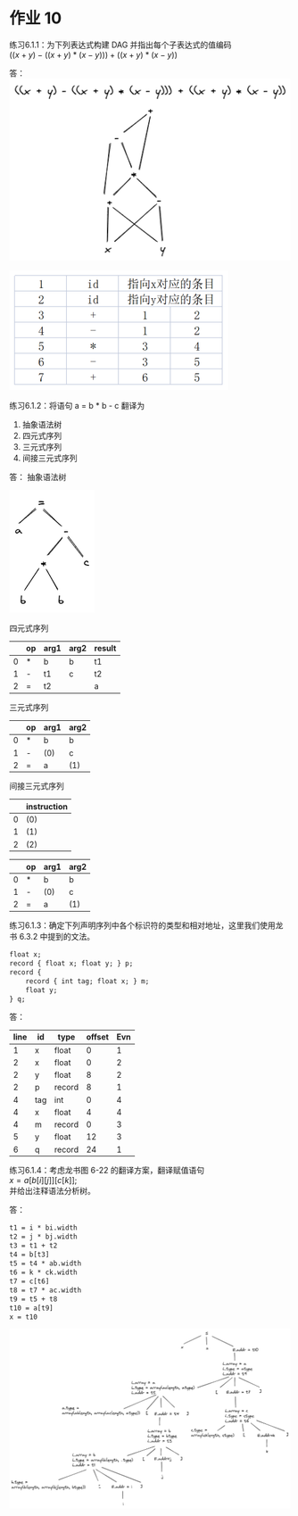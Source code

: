 # 作业 10



练习6.1.1：为下列表达式构建 DAG 并指出每个子表达式的值编码  
$((x + y) - ((x + y) * (x - y))) + ((x + y) * (x - y))$

答：
![compile-hm10-1](assets/compile-hm10-1.png)

![](assets/compile-hm10-2.png)

练习6.1.2：将语句 a = b * b - c 翻译为
1. 抽象语法树
2. 四元式序列
3. 三元式序列
4. 间接三元式序列

答：
抽象语法树

![](assets/compile-hm10-3.png)

四元式序列

|     | op  | arg1 | arg2 | result |
| --- | --- | ---- | ---- | ------ |
| 0   | *   | b    | b    | t1     |
| 1   | -   | t1   | c    | t2     |
| 2   | =   | t2   |      | a      |

三元式序列

|     | op  | arg1 | arg2 |
| --- | --- | ---- | ---- |
| 0   | *   | b    | b    |
| 1   | -   | (0)  | c    |
| 2   | =   | a    | (1)  |

间接三元式序列

|     | instruction |
| --- | ----------- |
| 0   | (0)         |
| 1   | (1)         |
| 2   | (2)         |

|     | op  | arg1 | arg2 |
| --- | --- | ---- | ---- |
| 0   | *   | b    | b    |
| 1   | -   | (0)  | c    |
| 2   | =   | a    | (1)  |

练习6.1.3：确定下列声明序列中各个标识符的类型和相对地址，这里我们使用龙书 6.3.2 中提到的文法。

```
float x;
record { float x; float y; } p;
record {
	record { int tag; float x; } m;
	float y;
} q;
```

答：

| line | id  | type   | offset | Evn |
| ---- | --- | ------ | ------ | --- |
| 1    | x   | float  | 0      | 1   |
| 2    | x   | float  | 0      | 2   |
| 2    | y   | float  | 8      | 2   |
| 2    | p   | record | 8      | 1   |
| 4    | tag | int    | 0      | 4   |
| 4    | x   | float  | 4      | 4   |
| 4    | m   | record | 0      | 3   |
| 5    | y   | float  | 12     | 3   |
| 6    | q   | record | 24     | 1   |

练习6.1.4：考虑龙书图 6-22 的翻译方案，翻译赋值语句  
$x = a[b[i][j]][c[k]];$  
并给出注释语法分析树。

答：

```
t1 = i * bi.width
t2 = j * bj.width
t3 = t1 + t2
t4 = b[t3]
t5 = t4 * ab.width
t6 = k * ck.width
t7 = c[t6]
t8 = t7 * ac.width
t9 = t5 + t8
t10 = a[t9]
x = t10
```

![compile-hm10-4](assets/compile-hm10-4.png)